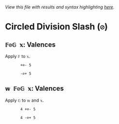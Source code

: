 *View this file with results and syntax highlighting [here](https://mlochbaum.github.io/BQN/help/valences.html).*

# Circled Division Slash (`⊘`)
    
## `𝔽⊘𝔾 𝕩`: Valences
    
Apply `𝔽` to `𝕩`.
    
           +⊘- 5

           -⊘+ 5

    
    
## `𝕨 𝔽⊘𝔾 𝕩`: Valences
    
Apply `𝔾` to `𝕨` and `𝕩`.
    
           4 +⊘- 5

           4 -⊘+ 5

    
